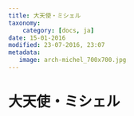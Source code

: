 ```yaml
---
title: 大天使・ミシェル
taxonomy:
    category: [docs, ja]
date: 15-01-2016
modified: 23-07-2016, 23:07
metadata:
   image: arch-michel_700x700.jpg
---
```


# 大天使・ミシェル
